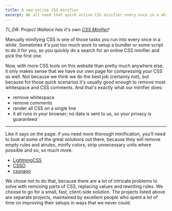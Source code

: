 ```yaml
---
title: A new online CSS minifier
excerpt: We all need that quick online CSS minifier every once in a while, so new we have our own.
---
```


_TL;DR: Project Wallace has it's own [CSS Minifier](/minify-css)!_

Manually minifying CSS is one of those tasks you run into every once in a while. Sometimes it's just too much work to setup a bundler or some script to do it for you, so you quickly do a search for an online CSS minifier and pick the first one.

Now, with more CSS tools on this website than pretty much anywhere else, it only makes sense that we have our own page for compressing your CSS as well. Not because we think we do the best job (certainly not), but because for those quick scenarios it's usually good enough to remove most whitespace and CSS comments. And that's exactly what our minifier does:

- remove whitespace
- remove comments
- render all CSS on a single line
- it all runs in your browser; no data is sent to us, so your privacy is guaranteed

---

Like it says on the page: if you need more thorough minification, you'll need to look at some of the great solutions out there, because they will remove empty rules and atrules, minify colors, strip unnecessary units where possible and so, so much more:

- [LightningCSS](https://lightningcss.dev/)
- [CSSO](https://github.com/css/csso)
- [cssnano](https://github.com/cssnano/cssnano)

We chose not to do that, because there are a lot of intricate problems to solve with removing parts of CSS, replacing values and rewriting rules. We choose to go for a small, fast, client-side solution. The projects listed above are separate projects, maintained by excellent people who spent a lot of time on improving their setups in ways that we never could.
